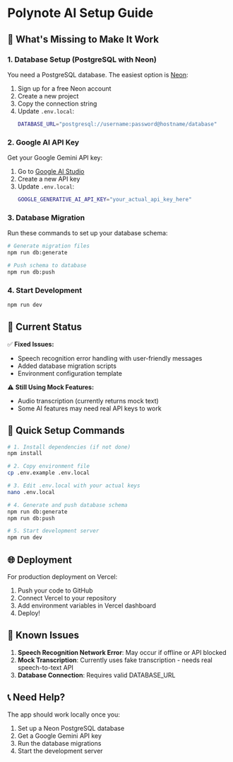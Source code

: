 # Polynote AI Setup Guide

## 🚀 What's Missing to Make It Work

### 1. **Database Setup** (PostgreSQL with Neon)
You need a PostgreSQL database. The easiest option is [Neon](https://neon.tech):

1. Sign up for a free Neon account
2. Create a new project
3. Copy the connection string
4. Update `.env.local`:
   ```bash
   DATABASE_URL="postgresql://username:password@hostname/database"
   ```

### 2. **Google AI API Key**
Get your Google Gemini API key:

1. Go to [Google AI Studio](https://makersuite.google.com/app/apikey)
2. Create a new API key
3. Update `.env.local`:
   ```bash
   GOOGLE_GENERATIVE_AI_API_KEY="your_actual_api_key_here"
   ```

### 3. **Database Migration**
Run these commands to set up your database schema:

```bash
# Generate migration files
npm run db:generate

# Push schema to database
npm run db:push
```

### 4. **Start Development**
```bash
npm run dev
```

## 🔧 Current Status

✅ **Fixed Issues:**
- Speech recognition error handling with user-friendly messages
- Added database migration scripts
- Environment configuration template

⚠️ **Still Using Mock Features:**
- Audio transcription (currently returns mock text)
- Some AI features may need real API keys to work

## 🎯 Quick Setup Commands

```bash
# 1. Install dependencies (if not done)
npm install

# 2. Copy environment file
cp .env.example .env.local

# 3. Edit .env.local with your actual keys
nano .env.local

# 4. Generate and push database schema
npm run db:generate
npm run db:push

# 5. Start development server
npm run dev
```

## 🌐 Deployment

For production deployment on Vercel:

1. Push your code to GitHub
2. Connect Vercel to your repository
3. Add environment variables in Vercel dashboard
4. Deploy!

## 🐛 Known Issues

1. **Speech Recognition Network Error**: May occur if offline or API blocked
2. **Mock Transcription**: Currently uses fake transcription - needs real speech-to-text API
3. **Database Connection**: Requires valid DATABASE_URL

## 📞 Need Help?

The app should work locally once you:
1. Set up a Neon PostgreSQL database
2. Get a Google Gemini API key
3. Run the database migrations
4. Start the development server
